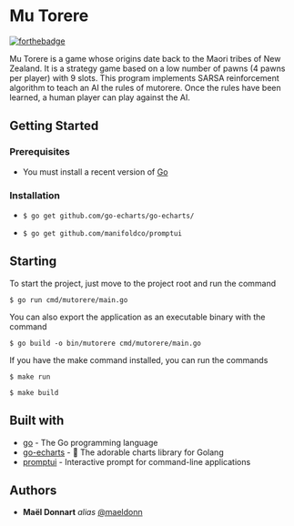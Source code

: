 # Mu Torere

[![forthebadge](http://forthebadge.com/images/badges/built-with-love.svg)](http://forthebadge.com)

Mu Torere is a game whose origins date back to the Maori tribes of New Zealand. It is a strategy game based on a low number of pawns (4 pawns per player) with 9 slots.
This program implements SARSA reinforcement algorithm to teach an AI the rules of mutorere. Once the rules have been learned, a human player can play against the AI.

## Getting Started

### Prerequisites

- You must install a recent version of [Go](https://go.dev/)

### Installation

- ```shell
  $ go get github.com/go-echarts/go-echarts/
  ```
- ```shell
  $ go get github.com/manifoldco/promptui
  ```

## Starting

To start the project, just move to the project root and run the command

```shell
$ go run cmd/mutorere/main.go
```

You can also export the application as an executable binary with the command

```shell
$ go build -o bin/mutorere cmd/mutorere/main.go
```

If you have the make command installed, you can run the commands

```shell
$ make run
```

```shell
$ make build
```

## Built with

* [go](https://github.com/golang/go) - The Go programming language
* [go-echarts](https://github.com/go-echarts/go-echarts/) - 🎨 The adorable charts library for Golang
* [promptui](https://github.com/manifoldco/promptui) - Interactive prompt for command-line applications

## Authors

* **Maël Donnart** _alias_ [@maeldonn](https://github.com/maeldonn)